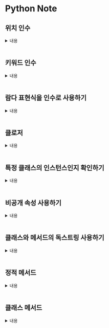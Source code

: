 # Python Note

## 위치 인수
<details>
<summary>내용</summary>
<div markdown='1'>

---
함수에 인수를 순서대로 넣는 방식을 위치 인수라고 한다. 위치 인수를 사용하는 함수는 리스트(튜플) 앞에 *(애스터리스크)를 붙여서 리스트 언패킹으로 넣을 수 있다.

```python
def 함수이름(매개변수1, 매개변수2):    # 위치 인수를 사용하는 함수
    코드
 
함수(*리스트)    # 리스트 언패킹
함수(*튜플)      # 튜플 언패킹
```

위치 인수를 사용하는 가변 인수 함수는 매개변수 앞에 *를 붙여서 만든다.

```python
def 함수이름(*매개변수):    # 위치 인수를 사용하는 가변 인수 함수
    코드
 
함수(인수1, 인수2)    # 인수 여러 개를 직접 넣기
함수(*리스트)         # 리스트 언패킹
함수(*튜플)           # 튜플 언패킹
```
---
</div>
</details>

</br>

## 키워드 인수
<details>
<summary>내용</summary>
<div markdown='1'>

---
함수에 넣는 인수에 이름(키워드)를 붙이는 방식을 키워드 인수라고 한다. 키워드 인수는 딕셔너리 앞에 **(애스터리스크 두 개)를 붙여서 딕셔너리 언패킹으로 넣을 수 있다.

```python
함수(키워드1=값1, 키워드2=값2)     # 함수를 키워드 인수 방식으로 호출
 
함수(**딕셔너리)    # 딕셔너리 언패킹
```

키워드 인수를 사용하는 가변 인수 함수는 매개변수 앞에 **를 붙여서 만든다.

```python
def 함수이름(**매개변수):    # 키워드 인수를 사용하는 가변 인수 함수
    코드
 
함수(키워드1=값1, 키워드2=값2)    # 키워드 인수를 직접 넣기
함수(**딕셔너리)                  # 딕셔너리 언패킹
```
---
</div>
</details>

</br>

## 람다 표현식을 인수로 사용하기
<details>
<summary>내용</summary>
<div markdown='1'>

---
```python
list(map(lambda x: x + 10, [1, 2, 3])) # [11, 12, 13]
```

**이미지 파일만 가져오기**
```python
files = ['font', '1.png', '10.jpg', '11.gif', '2.jpg', '3.png', 'table.xslx', 'spec.docx']
print(list(filter(lambda x: x.find('jpg') != -1 or x.find('png') != -1, files)))
```
- 문자열에서 find 메서드를 사용하면 찾을 문자열이 있을 때 인덱스를 반환하고 없을 때는 -1을 반환한다.
---
</div>
</details>

</br>

## 클로저
<details>
<summary>내용</summary>
<div markdown='1'>

---
클로저는 함수를 둘러싼 환경(지역 변수, 코드 등)을 계속 유지하다가 함수를 호출할 때 다시 꺼내서 사용하는 함수를 뜻한다. 따라서 클로저는 **지역 변수와 코드를 묶어서 사용하고 싶을 때 활용**한다. 또한, 클로저에 속한 지역 변수는 바깥에서 직접 접근할 수 없으므로 데이터를 숨기고 싶을 때 활용한다.

```python
def calc():    # calc 함수 안에 mul_add 함수를 만듦
    a = 3
    b = 5
    def mul_add(x):
        return a * x + b    # 함수 바깥쪽에 있는 지역 변수 a, b를 사용하여 계산
    return mul_add          # mul_add 함수를 반환

def calc():
    a = 3
    b = 5
    return lambda x: a * x + b    # 람다 표현식을 반환 

c = calc()    # c에 저장된 함수가 클로저
print(c(1), c(2), c(3), c(4), c(5))    # 8 11 14 17 20
```
---
</div>
</details>

</br>

## 특정 클래스의 인스턴스인지 확인하기
<details>
<summary>내용</summary>
<div markdown='1'>

---
현재 인스턴스가 특정 클래스의 인스턴스인지 확인할 때는 ```isinstance``` 함수를 사용한다. 특정 클래스의 인스턴스가 맞으면 True, 아니면 False를 반환힌다.
```python
class Person:
     pass

james = Person()
isinstance(james, Person) # True, isinstance(인스턴스, 클래스)
```

```isinstance```는 주로 객체의 자료형을 판단할 때 사용한다. 예를 들어 팩토리얼 함수는 1부터 n까지 양의 정수를 차례대로 곱해야 하는데, 실수와 음의 정수는 계산할 수 없다. 이런 경우에 ```isinstance```를 사용하여 숫자(객체)가 정수일 때만 계산하도록 만들 수 있다.
```python
def factorial(n):
    if not isinstance(n, int) or n < 0:    # n이 정수가 아니거나 음수이면 함수를 끝냄
        return None
    if n == 1:
        return 1
    return n * factorial(n - 1)
```
---
</div>
</details>

</br>

## 비공개 속성 사용하기
<details>
<summary>내용</summary>
<div markdown='1'>

---
비공개 속성(private attribute): 클래스 바깥에서는 접근할 수 없고 클래스 안에서만 사용할 수 있는 속성
- 비공개 속성은 __속성과 같이 이름이 __(밑줄 두 개)로 시작해야 한다. 단, __속성__처럼 밑줄 두 개가 양 옆에 왔을 때는 비공개 속성이 아니므로 주의해야 한다.

```python
class Person:
    def __init__(self, name, age, address, wallet):
        self.name = name
        self.age = age
        self.address = address
        self.__wallet = wallet    # 변수 앞에 __를 붙여서 비공개 속성으로 만듦
 
maria = Person('마리아', 20, '서울시 서초구 반포동', 10000)
maria.__wallet -= 10000    # 클래스 바깥에서 비공개 속성에 접근하면 에러가 발생함
```

```python
class Person:
    def __init__(self, name, age, address, wallet):
        self.name = name
        self.age = age
        self.address = address
        self.__wallet = wallet    # 변수 앞에 __를 붙여서 비공개 속성으로 만듦
 
    def pay(self, amount):
        self.__wallet -= amount   # 비공개 속성은 클래스 안의 메서드에서만 접근할 수 있음
        print('이제 {0}원 남았네요.'.format(self.__wallet))
 
maria = Person('마리아', 20, '서울시 서초구 반포동', 10000)
maria.pay(3000) # 이제 7000원 남았네요.
```
- 속성뿐만 아니라 메서드도 이름이 __(밑줄 두 개)로 시작하면 클래스 안에서만 호출할 수 있는 비공개 메서드가 된다.

인스턴스와 클래스에서 \_\_dict__ 속성을 출력해보면 현재 인스턴스와 클래스의 속성을 딕셔너리로 확인할 수 있다.

```
>>> james.__dict__
{}
>>> Person.__dict__
mappingproxy({'__module__': '__main__', 'bag': ['책', '열쇠'], 'put_bag': <function Person.put_bag at 0x028A32B8>, '__dict__': <attribute '__dict__' of 'Person' objects>, '__weakref__': <attribute '__weakref__' of 'Person' objects>, '__doc__': None})
```
---
</div>
</details>

</br>

## 클래스와 메서드의 독스트링 사용하기
<details>
<summary>내용</summary>
<div markdown='1'>

---
함수와 마찬가지로 클래스와 메서드도 독스트링을 사용할 수 있다.  

다음과 같이 클래스와 메서드를 만들 때 :(콜론) 바로 다음 줄에 """ """(큰따옴표 세 개) 또는 ''' '''(작은따옴표 세 개)로 문자열을 입력하면 된다.  

그리고 클래스의 독스트링은 클래스.\_\_doc__ 형식으로 사용하고, 메서드의 독스트링은 클래스.메서드.\_\_doc__ 또는 인스턴스.메서드.\_\_doc__ 형식으로 사용한다.
```python
class Person:
    '''사람 클래스입니다.'''
    
    def greeting(self):
        '''인사 메서드입니다.'''
        print('Hello')
 
print(Person.__doc__)             # 사람 클래스입니다.
print(Person.greeting.__doc__)    # 인사 메서드입니다.
 
maria = Person()
print(maria.greeting.__doc__)     # 인사 메서드입니다.
```
---
</div>
</details>

</br>

## 정적 메서드
<details>
<summary>내용</summary>
<div markdown='1'>

---
정적 메서드는 다음과 같이 메서드 위에 @staticmethod를 붙인다. 이때 정적 메서드는 매개변수에 self를 지정하지 않는다.
```python
class 클래스이름:
    @staticmethod
    def 메서드(매개변수1, 매개변수2):
        코드
```
- @staticmethod처럼 앞에 @이 붙은 것을 데코레이터라고 하며 메서드(함수)에 추가 기능을 구현할 때 사용한다.

```python
class Calc:
    @staticmethod
    def add(a, b):
        print(a + b)
 
    @staticmethod
    def mul(a, b):
        print(a * b)
 
Calc.add(10, 20)    # 클래스에서 바로 메서드 호출
Calc.mul(10, 20)    # 클래스에서 바로 메서드 호출
```
- 정적 메서드를 호출할 때는 위와 같이 클래스에서 바로 메서드를 호출하면 된다.
- 정적 메서드는 self를 받지 않으므로 인스턴스 속성에는 접근할 수 없다. 그래서 보통 정적 메서드는 인스턴스 속성, 인스턴스 메서드가 필요 없을 때 사용한다.
- 정적 메서드는 메서드의 실행이 외부 상태에 영향을 끼치지 않는 순수 함수(pure function)를 만들 때 사용한다.
---
</div>
</details>

</br>

## 클래스 메서드
<details>
<summary>내용</summary>
<div markdown='1'>

---
클래스 메서드는 아래와 같이 메서드 위에 @classmethod를 붙인다.
```python
class 클래스이름:
    @classmethod
    def 메서드(cls, 매개변수1, 매개변수2):
        코드
```

```python
class Person:
    count = 0    # 클래스 속성
 
    def __init__(self):
        Person.count += 1    # 인스턴스가 만들어질 때
                             # 클래스 속성 count에 1을 더함
 
    @classmethod
    def print_count(cls):
        print('{0}명 생성되었습니다.'.format(cls.count))    # cls로 클래스 속성에 접근
 
james = Person()
maria = Person()
 
Person.print_count()    # 2명 생성되었습니다.
```
이때 클래스 메서드는 첫 번째 매개변수에 cls를 지정해야 한다.

---
</div>
</details>